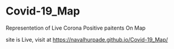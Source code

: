 # Covid-19_Map
Representetion of Live Corona Positive paitents On Map


site is Live, visit at  https://navalhurpade.github.io/Covid-19_Map/

